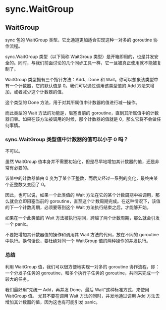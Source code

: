 # sync.WaitGroup

## WaitGroup

sync 包的 WaitGroup 类型。它比通道更加适合实现这种一对多的 goroutine 协作流程。

sync.WaitGroup 类型（以下简称 WaitGroup 类型）是开箱即用的，也是并发安全的。同时，与我们前面讨论的几个同步工具一样，它一旦被真正使用就不能被复制了。

WaitGroup 类型拥有三个指针方法：Add、Done 和 Wait。你可以想象该类型中有一个计数器，它的默认值是 0。我们可以通过调用该类型值的 Add 方法来增加，或者减少这个计数器的值。

这个类型的 Done 方法，用于对其所属值中计数器的值进行减一操作。

而此类型的 Wait 方法的功能是，阻塞当前的 goroutine，直到其所属值中的计数器归零。如果在该方法被调用的时候，那个计数器的值就是 0，那么它将不会做任何事情。

### sync.WaitGroup 类型值中计数器的值可以小于 0 吗？

不可以。

虽然 WaitGroup 值本身并不需要初始化，但是尽早地增加其计数器的值，还是非常有必要的。

该值中的计数器值由 0 变为了某个正整数，而后又经过一系列的变化，最终由某个正整数又变回了 0。

因此，也可以说，如果一个此类值的 Wait 方法在它的某个计数周期中被调用，那么就会立即阻塞当前的 goroutine，直至这个计数周期完成。在这种情况下，该值的下一个计数周期，必须要等到这个 Wait 方法执行结束之后，才能够开始。

如果在一个此类值的 Wait 方法被执行期间，跨越了两个计数周期，那么就会引发一个 panic。

不要把增加其计数器值的操作和调用其 Wait 方法的代码，放在不同的 goroutine 中执行。换句话说，要杜绝对同一个 WaitGroup 值的两种操作的并发执行。

### 总结

利用 WaitGroup 值，我们可以很方便地实现一对多的 goroutine 协作流程，即：一个分发子任务的 goroutine，和多个执行子任务的 goroutine，共同来完成一个较大的任务。

我们最好用“先统一 Add，再并发 Done，最后 Wait”这种标准方式，来使用 WaitGroup 值。 尤其不要在调用 Wait 方法的同时，并发地通过调用 Add 方法去增加其计数器的值，因为这也有可能引发 panic。
